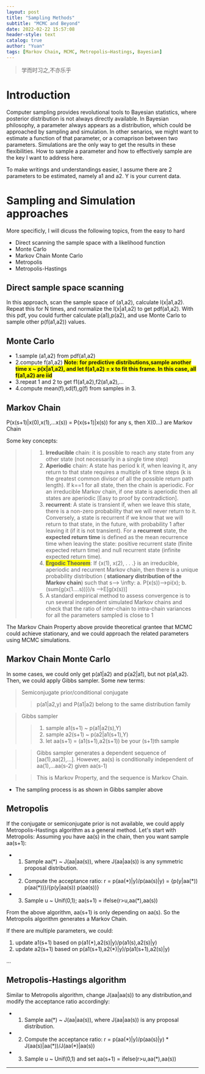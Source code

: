 ```yaml
---
layout: post
title: "Sampling Methods"
subtitle: "MCMC and Beyond"
date: 2022-02-22 15:57:08
header-style: text
catalog: true
author: "Yuan"
tags: [Markov Chain, MCMC, Metropolis–Hastings, Bayesian]
---
```

> 学而时习之,不亦乐乎
# Introduction
Computer sampling provides revolutional tools to Bayesian statistics, where posterior distribution is not always directly available. In Bayesian philosophy, a parameter always appears as a distribution, which could be approached by sampling and simulation. In other senarios, we might want to estimate a function of that parameter, or a comaprison between two parameters. Simulations are the only way to get the results in these flexibilities. How to sample a parameter and how to effectively sample are the key I want to address here.

To make writings and understandings easier, I assume there are 2 parameters to be estimated, namely a1 and a2. Y is your current data.

# Sampling and Simulation approaches
More specificly, I will dicuss the following topics, from the easy to hard
* Direct scanning the sample space with a likelihood function
* Monte Carlo
* Markov Chain Monte Carlo
* Metropolis
* Metropolis-Hastings

## Direct sample space scanning
In this approach, scan the sample space of (a1,a2), calculate l(x|a1,a2). Repeat this for N times, and normalize the l(x|a1,a2) to get pdf(a1,a2). With this pdf, you could further calculate p(a1),p(a2), and use Monte Carlo to sample other p(f(a1,a2)) values.

## Monte Carlo
* 1.sample (a1,a2) from pdf(a1,a2)
* 2.compute f(a1,a2) <span style="background-color: #FFFF00"> <b> Note: for predictive distributions,sample another time x ~ p(x|a1,a2), and let f(a1,a2) = x to fit this frame. In this case, all f(a1,a2) are iid </b> </span>
* 3.repeat 1 and 2 to get f1(a1,a2),f2(a1,a2),...
* 4.compute mean(f),sd(f),g(f) from samples in 3.

## Markov Chain
P(x(s+1)|x(0),x(1),...x(s)) = P(x(s+1)|x(s)) for any s, then X(0...) are Markov Chain

Some key concepts:
>>1. <b>Irreducible</b> chain:  it is possible to reach any state from any other state (not necessarily in a single time step)
>>2. <b> Aperiodic</b> chain: A state has period k if, when leaving it, any return to that state requires a multiple of k time steps (k is the greatest common divisor of all the possible return path length). If k==1 for all state, then the chain is aperiodic.  For an irreducible Markov chain, if one state is aperiodic then all states are aperiodic [Easy to proof by contradiction].
>>3. <b>recurrent</b>: A state is transient if, when we leave this state, there is a non-zero probability that we will never return to it. Conversely, a state is recurrent if we know that we will return to that state, in the future, with probability 1 after leaving it (if it is not transient). For a <b>recurrent</b> state,  the <b>expected return time</b> is defined as the mean recurrence time when leaving the state: positive recurrent state (finite expected return time) and null recurrent state (infinite expected return time).
>>4. <span style="background-color: #FFFF00"><b>Ergodic Theorem</b></span>: If {x(1), x(2), . . .} is an irreducible, aperiodic and recurrent Markov chain, then there is a unique probability distribution (<b> stationary distribution of the Markov chain</b>) such that s--> \infty:
>>  a. P(x(s))-->pi(x);
>>  b. (sum{g(x(1....s))})/s -->E[g(x(s))]
>>5. A standard empirical method to assess convergence is to run several independent simulated Markov chains and check that the ratio of inter-chain to intra-chain variances for all the parameters sampled is close to 1

The Markov Chain Property above provide theoretical grantee that MCMC could achieve stationary, and we could approach the related parameters using MCMC simulations.
## Markov Chain Monte Carlo
In some cases, we could only get p(a1|a2) and p(a2|a1), but not p(a1,a2). Then, we could apply Gibbs sampler.
Some new terms:
>Semiconjugate prior/conditional conjugate
>> p(a1|a2,y) and P(a1|a2) belong to the same distribution family

>Gibbs sampler
>>1. sample a1(s+1) ~ p(a1|a2(s),Y) 
>>2. sample a2(s+1) ~ p(a2|a1(s+1),Y)
>>3. let aa(s+1) = (a1(s+1),a2(s+1)) be your (s+1)th sample

>>Gibbs sampler generates a dependent sequence of [aa(1),aa(2),...]. However, aa(s) is conditionally independent of aa(1),...aa(s-2) given aa(s-1)

>>This is Markov Property, and the sequence is Markov Chain.


* The sampling process is as shown in Gibbs sampler above
  
## Metropolis
If the conjugate or semiconjugate prior is not available, we could apply Metropolis-Hastings algorithm as a general method. Let's start with Metropolis:
Assuming you have aa(s) in the chain, then you want sample aa(s+1):
* 1. Sample aa(*) ~ J(aa|aa(s)), where J(aa|aa(s)) is any symmetric proposal distribution.
* 2. Compute the acceptance ratio: r = p(aa(\*)|y)/p(aa(s)|y) = {p(y|aa(\*)) p(aa(\*))}/{p(y|aa(s)) p(aa(s))}
* 3. Sample u ~ Unif(0,1); aa(s+1) = ifelse(r>u,aa(\*),aa(s))
  
From the above algorithm, aa(s+1) is only depending on aa(s). So the Metropolis algorithm generates a Markov Chain.

If there are multiple parameters, we could:
1. update a1(s+1) based on p(a1(\*),a2(s)|y)/p(a1(s),a2(s)|y)
2. update a2(s+1) based on p(a1(s+1),a2(\*)|y)/p(a1(s+1),a2(s)|y)

...
## Metropolis-Hastings algorithm
Similar to Metropolis algorithm, change J(aa|aa(s)) to any distribution,and modify the acceptance ratio accordingly:
* 1. Sample aa(*) ~ J(aa|aa(s)), where J(aa|aa(s)) is any proposal distribution.
* 2. Compute the acceptance ratio: r = p(aa(\*)|y)/p(aa(s)|y) * J(aa(s)|aa(\*))/J(aa(\*)|aa(s)) 
* 3. Sample u ~ Unif(0,1) and set aa(s+1) = ifelse(r>u,aa(\*),aa(s))


---
